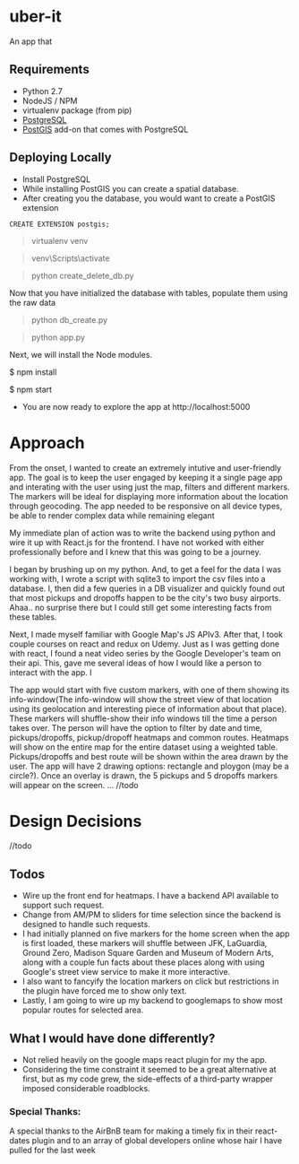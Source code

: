 # uber-it

An app that

## Requirements
- Python 2.7
- NodeJS / NPM
- virtualenv package (from pip)
- [PostgreSQL](https://www.postgresql.org)       
- [PostGIS](http://postgis.net/) add-on that comes with PostgreSQL

## Deploying Locally
- Install PostgreSQL
- While installing PostGIS you can create a spatial database.
- After creating you the database, you would want to create a PostGIS extension

```
CREATE EXTENSION postgis;
```

> virtualenv venv

> venv\Scripts\activate

> python create_delete_db.py

Now that you have initialized the database with tables, populate them using the raw data

> python db_create.py

> python app.py


Next, we will install the Node modules.

$ npm install

$ npm start

- You are now ready to explore the app at http://localhost:5000

# Approach

From the onset, I wanted to create an extremely intutive and user-friendly app. The goal is to keep the user engaged by keeping it a single page app and interating with the user using just the map, filters and different markers. The markers will be ideal for displaying more information about the location through geocoding. The app needed to be responsive on all device types, be able to render complex data while remaining elegant

My immediate plan of action was to write the backend using python and wire it up with React.js for the frontend. I have not worked with either professionally before and I knew that this was going to be a journey.

I began by brushing up on my python. And, to get a feel for the data I was working with, I wrote a script with sqlite3 to import the csv files into a database. I, then did a few queries in a DB visualizer and quickly found out that most pickups and dropoffs happen to be the city's two busy airports. Ahaa.. no surprise there but I could still get some interesting facts from these tables.

Next, I made myself familiar with Google Map's JS APIv3. After that, I took couple courses on react and redux on Udemy. Just as I was getting done with react, I found a neat video series by the Google Developer's team on their api. This, gave me several ideas of how I would like a person to interact with the app. I

The app would start with five custom markers, with one of them showing its info-window(The info-window will show the street view of that location using its geolocation and interesting piece of information about that place). These markers will shuffle-show their info windows till the time a person takes over. The person will have the option to filter by date and time, pickups/dropoffs, pickup/dropoff heatmaps and common routes. Heatmaps will show on the entire map for the entire dataset using a weighted table. Pickups/dropoffs and best route will be shown within the area drawn by the user. The app will have 2 drawing options: rectangle and ploygon (may be a circle?). Once an overlay is drawn, the 5 pickups and 5 dropoffs markers will appear on the screen. ...
//todo


# Design Decisions


//todo







## Todos
- Wire up the front end for heatmaps. I have a backend API available to support such request.
- Change from AM/PM to sliders for time selection since the backend is designed to handle such requests.
- I had initially planned on five markers for the home screen when the app is first loaded,
  these markers will shuffle between JFK, LaGuardia, Ground Zero, Madison Square Garden and Museum of Modern Arts,
  along with a couple fun facts about these places along with using Google's street view service to make it more interactive.
- I also want to fancyify the location markers on click but restrictions in the plugin have forced me to show only text.
- Lastly, I am going to wire up my backend to googlemaps to show most popular routes for selected area.

## What I would have done differently?
- Not relied heavily on the google maps react plugin for my the app.
- Considering the time constraint it seemed to be a great alternative at first, but as my code grew, the side-effects of a third-party  wrapper imposed considerable roadblocks.

### Special Thanks:
A special thanks to the AirBnB team for making a timely fix in their react-dates plugin and to an array of global developers online whose hair I have pulled for the last week
